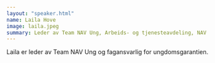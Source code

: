 ```yaml
---
layout: "speaker.html"
name: Laila Hove
image: laila.jpeg
summary: Leder av Team NAV Ung, Arbeids- og tjenesteavdeling, NAV
---
```

Laila er leder av Team NAV Ung og fagansvarlig for ungdomsgarantien.
